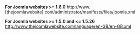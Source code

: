 **For Joomla websites >= 1.6.0**
http://www.[thejoomlawebsite].com/administrator/manifests/files/joomla.xml

**For Joomla websites >= 1.5.0 and <= 1.5.26**
http://www.thejoomlawebsite.com/language/en-GB/en-GB.xml

